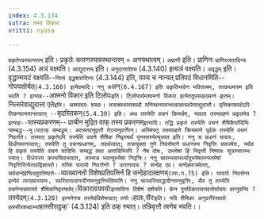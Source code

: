 ```yaml
---
index: 4.3.134
sutra: तस्य विकारः
vritti: nyasa

---
```

`प्रकृतेरवस्थान्तरम्` इति। प्रकृतेः कारणस्यावस्थान्तरम् = अनयथात्वम्। `अप्राणी` इति। प्राणिनः `प्राणिरजतादिभ्यः` (4.3.154) अञं वक्ष्यति। `आद्युदात्तम्` इति। `अनुदात्तादेश्च` (4.3.140) इत्यञं वक्ष्यति। `अवृद्धम्` इति। वृद्धान्मयटं वक्ष्यति--`नित्यं वृद्धशरादिभ्यः` (4.3.144) इति, यस्य च नान्यत् प्रतिपदं विधानमिति-- गोपयसोर्यत्` (4.3.160) इत्येवमादि। ननु च `अन्` (6.4.167) इति प्रकृतिभावेन भवितव्यम्, तत्कथमाश्म इति भवति ? इत्याह-- `अश्मनो विकार इति टिलोपः` इति। टिलोपार्थमश्वमनो विकार इत्येतदुपसङ्ख्यानं कृतम्। `नित्सरेवाद्युदात्ता एते` इति। अश्मादयः शब्दाः। तत्राश्मभस्मशब्दौ मनिन्प्रत्ययान्तत्वान्नत्स्वरेणाद्युदात्तौ। मृत्तिकाशब्दोऽपि तिकन्प्रत्ययान्तत्वात् -- `मृदस्तिकन्` (5.4.39) इति।
अथ तस्येति वचनं किमर्थम्, यावता तस्यग्रहणं प्रकृतमेव ? इत्याह-- `प्तस्यप्रकरणम्-- प्राचीन मुद्रित वाफ् तस्य प्रकरणम्` इत्यादि। तद्धि प्रकृतं तस्येति वचनं शैषिकैर्घादिभिः प्सम्बद्ध--मु।पाठःफ् सम्बद्धम्। अतस्तदनुवृत्तौ तेऽप्यनुवर्त्तेरन्। अस्मिंस्तु तस्यग्रहणे क्रियमाणे पूर्वकं तस्येति वचनं निवर्त्तते। तस्मात् प्रकृतेऽपि तस्येति वचने शैषिक निवृत्त्यर्थं पुनस्तस्येत्युच्यत इति। ननु च प्रधानं घादयः, विधीयमानत्वात्; तस्येति तु वचनप्रधानम्, तदर्थत्वात्; तत्रायुक्ता गुणे निवर्त्तमाने प्रधानस्य निवृत्तिः प्रसज्येत, यथैव हि प्रकृतं तस्येति वचनं घादिभिः सम्बद्धं तथा अणादिभिरपि ? नैष दोषः, उभयेषां हि निवृत्ती निष्पलः सूत्रस्यारम्भः स्यात्। विधेयस्य कस्यचिदभावात्, तस्मान्न भवत्युभयेषां निवृत्तिः। ननु चारम्भसामर्थ्यादुभयेषामन्यतमेषां निवृत्तिरित्येतावद्विज्ञायते। तत्किं घादयो निवर्त्तन्ते ? उताणादयः ? सन्देह एव। सन्देहमात्रमेतत्, सर्वसन्देहेष्विदमुपतिष्ठते-- `व्याख्यानतो विशेषप्रतिपत्तिर्न हि सन्देहादलक्षणम्` (व्या.प.75) इति। घादयो निवर्त्तन्त इत्येवं व्याख्यास्यामः, स्वरितत्वादणादीनामनुवृत्तिर्भविष्यति। ननु चास्वरित्वाद्धादीनामनुवृत्तिः, सैव तु तस्येति वचनेनाख्यायते शैषिकनिवृत्त्यर्थम्। `विकारावयवयोः` इत्यादिना विशेषं दर्शयति। केन पुनविकारावयवयोर्घादयः प्राप्नुवन्ति ? `तस्येदम्` (4.3.120) इत्यनेनच तस्येदंविशेषत्वात् तयोः। `हालः,सैरः` इति। यदि शैषिका अनुवर्त्तेरंस्ततो हलसीरशब्दाभ्यां `हलसीराट्ठक्` (4.3.124) इति ठक् स्यात्। तन्निवृत्तौ त्वणेव भवति।।